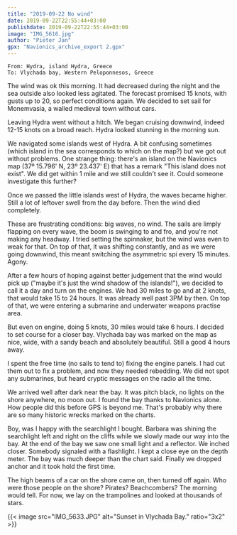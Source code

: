 ```yaml
---
title: "2019-09-22 No wind"
date: 2019-09-22T22:55:44+03:00
publishdate: 2019-09-22T22:55:44+03:00
image: "IMG_5616.jpg"
author: "Pieter Jan"
gpx: "Navionics_archive_export 2.gpx"
---
```


`From: Hydra, island Hydra, Greece`<br/>
`To: Vlychada bay, Western Peloponnesos, Greece`

The wind was ok this morning. It had decreased during the night and the sea outside also looked less agitated. The forecast promised 15 knots, with gusts up to 20, so perfect conditions again. We decided to set sail for Monemvasia, a walled medieval town without cars.

Leaving Hydra went without a hitch. We began cruising downwind, indeed 12-15 knots on a broad reach. Hydra looked stunning in the morning sun.

We navigated some islands west of Hydra. A bit confusing sometimes (which island in the sea corresponds to which on the map?) but we got out without problems. One strange thing: there's an island on the Navionics map (37º 15.796' N, 23º 23.437' E) that has a remark "This island does not exist". We did get within 1 mile and we still couldn't see it. Could someone investigate this further?

Once we passed the little islands west of Hydra, the waves became higher. Still a lot of leftover swell from the day before. Then the wind died completely.

These are frustrating conditions: big waves, no wind. The sails are limply flapping on every wave, the boom is swinging to and fro, and you're not making any headway. I tried setting the spinnaker, but the wind was even to weak for that. On top of that, it was shifting constantly, and as we were going downwind, this meant switching the asymmetric spi every 15 minutes. Agony.

After a few hours of hoping against better judgement that the wind would pick up ("maybe it's just the wind shadow of the islands!"), we decided to call it a day and turn on the engines. We had 30 miles to go and at 2 knots, that would take 15 to 24 hours. It was already well past 3PM by then. On top of that, we were entering a submarine and underwater weapons practise area.

But even on engine, doing 5 knots, 30 miles would take 6 hours. I decided to set course for a closer bay. Vlychada bay was marked on the map as nice, wide, with a sandy beach and absolutely beautiful. Still a good 4 hours away.

I spent the free time (no sails to tend to) fixing the engine panels. I had cut them out to fix a problem, and now they needed rebedding. We did not spot any submarines, but heard cryptic messages on the radio all the time.

We arrived well after dark near the bay. It was pitch black, no lights on the shore anywhere, no moon out. I found the bay thanks to Navionics alone. How people did this before GPS is beyond me. That's probably why there are so many historic wrecks marked on the charts.

Boy, was I happy with the searchlight I bought. Barbara was shining the searchlight left and right on the cliffs while we slowly made our way into the bay. At the end of the bay we saw one small light and a reflector. We inched closer. Somebody signaled with a flashlight. I kept a close eye on the depth meter. The bay was much deeper than the chart said. Finally we dropped anchor and it took hold the first time.

The high beams of a car on the shore came on, then turned off again. Who were those people on the shore? Pirates? Beachcombers? The morning would tell. For now, we lay on the trampolines and looked at thousands of stars.

{{< image src="IMG_5633.JPG" alt="Sunset in Vlychada Bay." ratio="3x2" >}}
